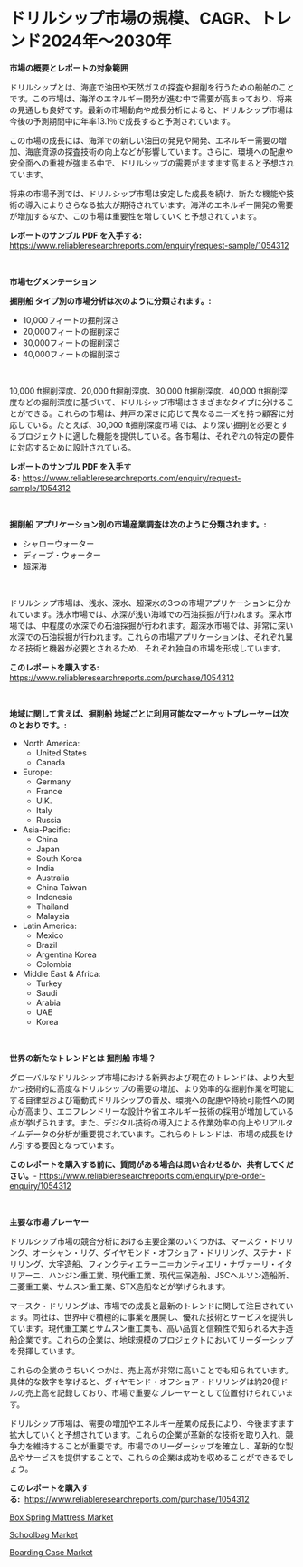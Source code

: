 <p><h1>ドリルシップ市場の規模、CAGR、トレンド2024年〜2030年</h1></p><p><strong>市場の概要とレポートの対象範囲</strong></p>
<p><p>ドリルシップとは、海底で油田や天然ガスの探査や掘削を行うための船舶のことです。この市場は、海洋のエネルギー開発が進む中で需要が高まっており、将来の見通しも良好です。最新の市場動向や成長分析によると、ドリルシップ市場は今後の予測期間中に年率13.1％で成長すると予測されています。</p><p>この市場の成長には、海洋での新しい油田の発見や開発、エネルギー需要の増加、海底資源の探査技術の向上などが影響しています。さらに、環境への配慮や安全面への重視が強まる中で、ドリルシップの需要がますます高まると予想されています。</p><p>将来の市場予測では、ドリルシップ市場は安定した成長を続け、新たな機能や技術の導入によりさらなる拡大が期待されています。海洋のエネルギー開発の需要が増加するなか、この市場は重要性を増していくと予想されています。</p></p>
<p><strong>レポートのサンプル PDF を入手する:</strong> <a href="https://www.reliableresearchreports.com/enquiry/request-sample/1054312">https://www.reliableresearchreports.com/enquiry/request-sample/1054312</a></p>
<p>&nbsp;</p>
<p><strong>市場セグメンテーション</strong></p>
<p><strong>掘削船 タイプ別の市場分析は次のように分類されます。:</strong></p>
<p><ul><li>10,000フィートの掘削深さ</li><li>20,000フィートの掘削深さ</li><li>30,000フィートの掘削深さ</li><li>40,000フィートの掘削深さ</li></ul></p>
<p>&nbsp;</p>
<p><p>10,000 ft掘削深度、20,000 ft掘削深度、30,000 ft掘削深度、40,000 ft掘削深度などの掘削深度に基づいて、ドリルシップ市場はさまざまなタイプに分けることができる。これらの市場は、井戸の深さに応じて異なるニーズを持つ顧客に対応している。たとえば、30,000 ft掘削深度市場では、より深い掘削を必要とするプロジェクトに適した機能を提供している。各市場は、それぞれの特定の要件に対応するために設計されている。</p></p>
<p><strong>レポートのサンプル PDF を入手する:</strong>&nbsp;<a href="https://www.reliableresearchreports.com/enquiry/request-sample/1054312">https://www.reliableresearchreports.com/enquiry/request-sample/1054312</a></p>
<p>&nbsp;</p>
<p><strong> 掘削船 アプリケーション別の市場産業調査は次のように分類されます。:</strong></p>
<p><ul><li>シャローウォーター</li><li>ディープ・ウォーター</li><li>超深海</li></ul></p>
<p>&nbsp;</p>
<p><p>ドリルシップ市場は、浅水、深水、超深水の3つの市場アプリケーションに分かれています。浅水市場では、水深が浅い海域での石油採掘が行われます。深水市場では、中程度の水深での石油採掘が行われます。超深水市場では、非常に深い水深での石油採掘が行われます。これらの市場アプリケーションは、それぞれ異なる技術と機器が必要とされるため、それぞれ独自の市場を形成しています。</p></p>
<p><strong>このレポートを購入する:</strong>&nbsp; <a href="https://www.reliableresearchreports.com/purchase/1054312">https://www.reliableresearchreports.com/purchase/1054312</a></p>
<p>&nbsp;</p>
<p><strong>地域に関して言えば、掘削船 地域ごとに利用可能なマーケットプレーヤーは次のとおりです。:</strong></p>
<p><ul>
    <li>
        North America:
        <ul>
            <li>United States</li>
            <li>Canada</li>
        </ul>
    </li>
    <li>
        Europe:
        <ul>
            <li>Germany</li>
            <li>France</li>
            <li>U.K.</li>
            <li>Italy</li>
            <li>Russia</li>
        </ul>
    </li>
    <li>
        Asia-Pacific:
        <ul>
            <li>China</li>
            <li>Japan</li>
            <li>South Korea</li>
            <li>India</li>
            <li>Australia</li>
            <li>China Taiwan</li>
            <li>Indonesia</li>
            <li>Thailand</li>
            <li>Malaysia</li>
        </ul>
    </li>
    <li>
        Latin America:
        <ul>
            <li>Mexico</li>
            <li>Brazil</li>
            <li>Argentina Korea</li>
            <li>Colombia</li>
        </ul>
    </li>
    <li>
        Middle East & Africa:
        <ul>
            <li>Turkey</li>
            <li>Saudi</li>
            <li>Arabia</li>
            <li>UAE</li>
            <li>Korea</li>
        </ul>
    </li>
    </ul></p>
<p>&nbsp;</p>
<p><strong>世界の新たなトレンドとは 掘削船 市場？</strong></p>
<p><p>グローバルなドリルシップ市場における新興および現在のトレンドは、より大型かつ技術的に高度なドリルシップの需要の増加、より効率的な掘削作業を可能にする自律型および電動式ドリルシップの普及、環境への配慮や持続可能性への関心が高まり、エコフレンドリーな設計や省エネルギー技術の採用が増加している点が挙げられます。また、デジタル技術の導入による作業効率の向上やリアルタイムデータの分析が重要視されています。これらのトレンドは、市場の成長をけん引する要因となっています。</p></p>
<p><strong>このレポートを購入する前に、質問がある場合は問い合わせるか、共有してください。</strong>- <a href="https://www.reliableresearchreports.com/enquiry/pre-order-enquiry/1054312">https://www.reliableresearchreports.com/enquiry/pre-order-enquiry/1054312</a></p>
<p>&nbsp;</p>
<p><strong>主要な市場プレーヤー</strong></p>
<p><p>ドリルシップ市場の競合分析における主要企業のいくつかは、マースク・ドリリング、オーシャン・リグ、ダイヤモンド・オフショア・ドリリング、ステナ・ドリリング、大宇造船、フィンクティエラーニ＝カンティエリ・ナヴァーリ・イタリアーニ、ハンジン重工業、現代重工業、現代三保造船、JSCヘルソン造船所、三菱重工業、サムスン重工業、STX造船などが挙げられます。</p><p>マースク・ドリリングは、市場での成長と最新のトレンドに関して注目されています。同社は、世界中で積極的に事業を展開し、優れた技術とサービスを提供しています。現代重工業とサムスン重工業も、高い品質と信頼性で知られる大手造船企業です。これらの企業は、地球規模のプロジェクトにおいてリーダーシップを発揮しています。</p><p>これらの企業のうちいくつかは、売上高が非常に高いことでも知られています。具体的な数字を挙げると、ダイヤモンド・オフショア・ドリリングは約20億ドルの売上高を記録しており、市場で重要なプレーヤーとして位置付けられています。</p><p>ドリルシップ市場は、需要の増加やエネルギー産業の成長により、今後ますます拡大していくと予想されています。これらの企業が革新的な技術を取り入れ、競争力を維持することが重要です。市場でのリーダーシップを確立し、革新的な製品やサービスを提供することで、これらの企業は成功を収めることができるでしょう。</p></p>
<p><strong>このレポートを購入する:</strong>&nbsp;&nbsp;<a href="https://www.reliableresearchreports.com/purchase/1054312">https://www.reliableresearchreports.com/purchase/1054312</a></p>
<p><p><a href="https://github.com/angelajermaine/Market-Research-Report-List-2/blob/main/box-spring-mattress-market.md">Box Spring Mattress Market</a></p><p><a href="https://github.com/provorikovar/Market-Research-Report-List-3/blob/main/schoolbag-market.md">Schoolbag Market</a></p><p><a href="https://github.com/CliffMedina6/Market-Research-Report-List-4/blob/main/boarding-case-market.md">Boarding Case Market</a></p></p>